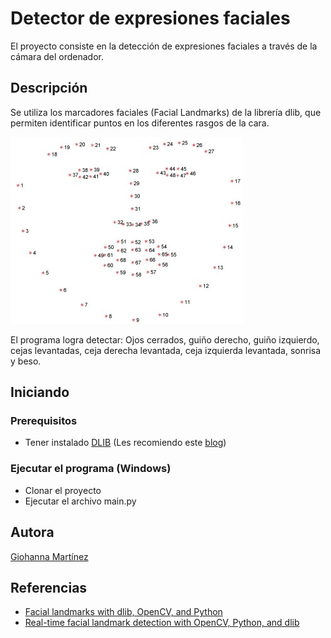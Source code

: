# Detector de expresiones faciales

El proyecto consiste en la detección de expresiones faciales a través de la cámara del ordenador. 

## Descripción

Se utiliza los marcadores faciales (Facial Landmarks) de la librería dlib, que permiten identificar puntos en los diferentes rasgos de la cara. 

![Dlib Facial Landmarks](https://github.com/gmfv/Detector-de-emociones/blob/main/Dlib_Facial_landmarks%20(2).jpg)

El programa logra detectar: Ojos cerrados, guiño derecho, guiño izquierdo, cejas levantadas, ceja derecha levantada, ceja izquierda levantada, sonrisa y beso.

## Iniciando
### Prerequisitos
* Tener instalado [DLIB](https://pypi.org/project/dlib/) (Les recomiendo este [blog](https://pyimagesearch.com/2017/03/27/how-to-install-dlib/))

### Ejecutar el programa (Windows)
* Clonar el proyecto
* Ejecutar el archivo main.py

## Autora
[Giohanna Martínez](https://github.com/gmfv)

## Referencias
* [Facial landmarks with dlib, OpenCV, and Python](https://www.pyimagesearch.com/2017/04/03/facial-landmarks-dlib-opencv-python/?_ga=2.267746444.321007053.1637623315-444521202.1637623315)
* [Real-time facial landmark detection with OpenCV, Python, and dlib](https://www.pyimagesearch.com/2017/04/17/real-time-facial-landmark-detection-opencv-python-dlib/)
